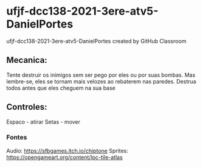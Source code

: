 # ufjf-dcc138-2021-3ere-atv5-DanielPortes
ufjf-dcc138-2021-3ere-atv5-DanielPortes created by GitHub Classroom

## Mecanica:
Tente destruir os inimigos sem ser pego por eles ou por suas bombas. Mas lembre-se, eles se tornam mais velozes ao rebaterem nas paredes. Destrua todos antes que eles cheguem na sua base

## Controles:
Espaco - atirar
Setas - mover

### Fontes
Audio: https://sfbgames.itch.io/chiptone
Sprites: https://opengameart.org/content/lpc-tile-atlas

